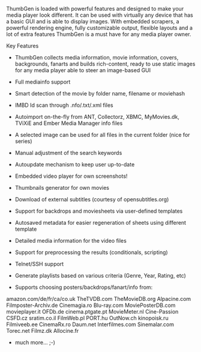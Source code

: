 ThumbGen is loaded with powerful features and designed to make your media player look different. It can be used with virtually any device that has a basic GUI and is able to display images. With embedded scrapers, a powerful rendering engine, fully customizable output, flexible layouts and a lot of extra features ThumbGen is a must have for any media player owner.

Key Features

- ThumbGen collects media information, movie information, covers, backgrounds, fanarts and builds rich-content, ready to use static images for any media player able to steer an image-based GUI

- Full mediainfo support

- Smart detection of the movie by folder name, filename or moviehash

- IMBD Id scan through .nfo/.txt/.xml files

- Autoimport on-the-fly from ANT, Collectorz, XBMC, MyMovies.dk, TViXiE and Ember Media Manager info files

- A selected image can be used for all files in the current folder (nice for series)

- Manual adjustment of the search keywords

- Autoupdate mechanism to keep user up-to-date

- Embedded video player for own screenshots!

- Thumbnails generator for own movies

- Download of external subtitles (courtesy of opensubtitles.org)

- Support for backdrops and moviesheets via user-defined templates

- Autosaved metadata for easier regeneration of sheets using different template

- Detailed media information for the video files

- Support for preprocessing the results (conditionals, scripting)

- Telnet/SSH support

- Generate playlists based on various criteria (Genre, Year, Rating, etc)

- Supports choosing posters/backdrops/fanart/info from:

 

amazon.com/de/fr/ca/co.uk
TheTVDB.com
TheMovieDB.org
Alpacine.com
Filmposter-Archiv.de
Cinemagia.ro
Blu-ray.com
MoviePosterDB.com
movieplayer.it
OFDb.de
cinema.ptgate.pt
MovieMeter.nl
Cine-Passion
CSFD.cz
sratim.co.il
FilmWeb.pl
PORT.hu
OutNow.ch
kinopoisk.ru
Filmiveeb.ee
CinemaRx.ro
Daum.net
Interfilmes.com
Sinemalar.com
Torec.net
Filmz.dk
Allocine.fr
- much more... ;-)
